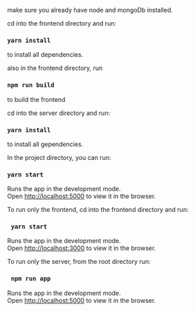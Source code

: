make sure you already have node and mongoDb installed.

cd into the frontend directory and run:
### `yarn install`
to install all dependencies.

also in the frontend directory, run 
### `npm run build`
to build the frontend

cd into the server directory and run:
### `yarn install`
to install all gependencies.


In the project directory, you can run:

### `yarn start`

Runs the app in the development mode.\
Open [http://localhost:5000](http://localhost:5000) to view it in the browser.

To run only the frontend, cd into the frontend directory and run:
### ` yarn start`
Runs the app in the development mode.\
Open [http://localhost:3000](http://localhost:3000) to view it in the browser.


To run only the server, from the root directory run:
### ` npm run app`
Runs the app in the development mode.\
Open [http://localhost:5000](http://localhost:5000) to view it in the browser.

